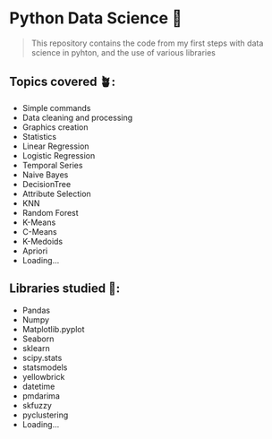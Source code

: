 # Python Data Science 🐍
> This repository contains the code from my first steps with data science in pyhton, and the use of various libraries

## Topics covered 🪴:
- Simple commands
- Data cleaning and processing
- Graphics creation
- Statistics
- Linear Regression
- Logistic Regression
- Temporal Series
- Naive Bayes
- DecisionTree
- Attribute Selection
- KNN
- Random Forest
- K-Means
- C-Means
- K-Medoids
- Apriori
- Loading...

## Libraries studied 📓:
- Pandas
- Numpy
- Matplotlib.pyplot
- Seaborn
- sklearn
- scipy.stats
- statsmodels
- yellowbrick
- datetime
- pmdarima
- skfuzzy
- pyclustering
- Loading...

